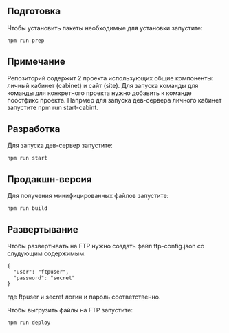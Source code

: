 ## Подготовка
Чтобы установить пакеты необходимые для установки запустите:
```
npm run prep
```
## Примечание
Репозиторий содержит 2 проекта использующих общие компоненты: личный кабинет (cabinet) и сайт (site).
Для запуска команды для команды для конкретного проекта нужно добавить к команде поостфикс проекта. Напрмер для запуска дев-сервера личного кабинет запустите npm run start-cabint.

## Разработка
Для запуска дев-сервер запустите:
```
npm run start
```
## Продакшн-версия
Для получения минифицированных файлов запустите:
```
npm run build
```
## Развертывание
Чтобы развертывать на FTP нужно создать файл ftp-config.json со слудующим содержимым:
```
{
  "user": "ftpuser",
  "password": "secret"
}
```
где ftpuser и secret логин и пароль соответственно.

Чтобы выгрузить файлы на FTP запустите:
```
npm run deploy
```
